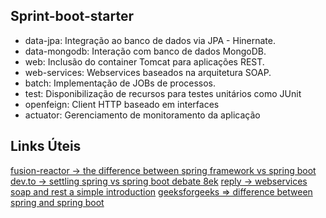 ## Sprint-boot-starter

- data-jpa: Integração ao banco de dados via JPA - Hinernate.
- data-mongodb: Interação com banco de dados MongoDB.
- web: Inclusão do container Tomcat para aplicações REST.
- web-services: Webservices baseados na arquitetura SOAP.
- batch: Implementação de JOBs de processos.
- test: Disponibilização de recursos para testes unitários como JUnit
- openfeign: Client HTTP baseado em interfaces
- actuator: Gerenciamento de monitoramento da aplicação

## Links Úteis
[fusion-reactor -> the difference between spring framework vs spring boot](https://www.fusion-reactor.com/blog/the-difference-between-spring-framework-vs-spring-boot/)
[dev.to -> settling spring vs spring boot debate 8ek](https://dev.to/eduwyre/settling-spring-vs-spring-boot-debate-8ek)
[reply -> webservices soap and rest a simple introduction](https://www.reply.com/solidsoft-reply/en/content/webservices-soap-and-rest-a-simple-introduction)
[geeksforgeeks => difference between spring and spring boot](https://www.geeksforgeeks.org/difference-between-spring-and-spring-boot)
